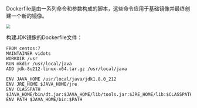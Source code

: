 Dockerfile是由一系列命令和参数构成的脚本，这些命令应用于基础镜像并最终创建一个新的镜像。



<img src="D:\笔记\运维\asset\dockerfile命令.png" style="zoom:67%;" />



构建JDK镜像的Dockerfile文件：

```
FROM centos:7
MAINTAINER vidots
WORKDIR /usr
RUN mkdir /usr/local/java
ADD jdk-8u212-linux-x64.tar.gz /usr/local/java

ENV JAVA_HOME /usr/local/java/jdk1.8.0_212
ENV JRE_HOME $JAVA_HOME/jre
ENV CLASSPATH $JAVA_HOME/bin/dt.jar:$JAVA_HOME/lib/tools.jar:$JRE_HOME/lib:$CLASSPATH
ENV PATH $JAVA_HOME/bin:$PATH

```

